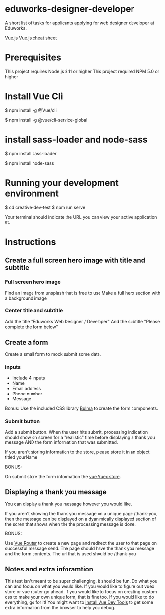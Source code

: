 # eduworks-designer-developer
A short list of tasks for applicants applying for web designer developer at Eduworks.

[Vue.js](https://vuejs.org/)
[Vue.js cheat sheet](https://www.vuemastery.com/pdf/Vue-Essentials-Cheat-Sheet.pdf)

# Prerequisites
This project requires Node.js 8.11 or higher
This project required NPM 5.0 or higher

# Install Vue Cli

$ npm install -g @Vue/cli

$ npm install -g @vue/cli-service-global

# install sass-loader and node-sass

$ npm install sass-loader

$ npm install node-sass


# Running your development environment
$ cd creative-dev-test
$ npm run serve

Your terminal should indicate the URL you can view your active application at. 


# Instructions 

## Create a full screen hero image with title and subtitle

### Full screen hero image
Find an image from unsplash that is free to use
Make a full hero section with a background image 

### Center title and subtitle 
Add the title "Eduworks Web Designer / Developer"
And the subtitle "Please complete the form below" 

## Create a form 
Create a small form to mock submit some data.

### inputs
- Include 4 inputs 
- Name 
- Email address
- Phone number
- Message

Bonus:
Use the included CSS library [Bulma](https://bulma.io/) to create the form components. 

### Submit button
Add a submit button.  When the user hits submit, processing indication should show on screen for a "realistic" time before displaying a thank you message AND the form information that was submitted. 

If you aren't storing information to the store, please store it in an object titled yourName

BONUS:

On submit store the form information the [vue Vuex store](https://vuex.vuejs.org/).

## Displaying a thank you message
You can display a thank you message however you would like. 

If you aren't showing the thank you message on a unique page /thank-you, then the message can be displayed on a dyanimically displayed section of the scren that shows when the the processing message is done. 

BONUS:

Use [Vue Router](https://router.vuejs.org/) to create a new page and redirect the user to that page on successful message send.  The page should have the thank you message and the form contents. The url that is used should be /thank-you

## Notes and extra inforamtion
This test isn't meant to be super challenging, it should be fun.  Do what you can and focus on what you would like.  If you would like to figure out vuex store or vue router go ahead.  If you would like to focus on creating custom css to make your own unique form, that is fine too.  If you would like to do everything, go for it! You might want to [install Vue Dev Tools](https://chrome.google.com/webstore/detail/vuejs-devtools/nhdogjmejiglipccpnnnanhbledajbpd?hl=en) to get some extra information from the browser to help you debug.

